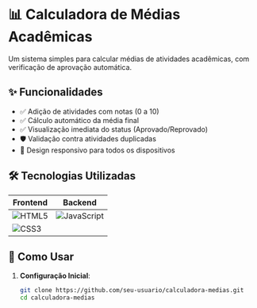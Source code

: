 # 📊 Calculadora de Médias Acadêmicas

Um sistema simples para calcular médias de atividades acadêmicas, com verificação de aprovação automática.

## ✨ Funcionalidades

- ✅ Adição de atividades com notas (0 a 10)
- ✅ Cálculo automático da média final
- ✅ Visualização imediata do status (Aprovado/Reprovado)
- 🛡️ Validação contra atividades duplicadas
- 📱 Design responsivo para todos os dispositivos

## 🛠️ Tecnologias Utilizadas

| Frontend | Backend |
|----------|---------|
| ![HTML5](https://img.shields.io/badge/HTML5-E34F26?style=for-the-badge&logo=html5&logoColor=white) | ![JavaScript](https://img.shields.io/badge/JavaScript-F7DF1E?style=for-the-badge&logo=javascript&logoColor=black) |
| ![CSS3](https://img.shields.io/badge/CSS3-1572B6?style=for-the-badge&logo=css3&logoColor=white) |  |

## 🚀 Como Usar

1. **Configuração Inicial**:
   ```bash
   git clone https://github.com/seu-usuario/calculadora-medias.git
   cd calculadora-medias